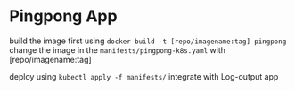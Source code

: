 # Pingpong App
build the image first using
`docker build -t [repo/imagename:tag] pingpong`
change the image in the `manifests/pingpong-k8s.yaml` with [repo/imagename:tag]

deploy using `kubectl apply -f manifests/` integrate with Log-output app